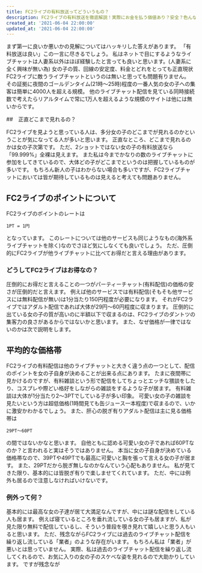 ```yaml
---
title: FC2ライブの有料放送ってどういうもの？
description: FC2ライブの有料放送を徹底解説！実際にお金を払う価値あり？安全？色んな疑問に管理人が徹底解説！損のしない有料放送の見方や長年の裏技を特別公開！FC2ライブやライブチャットを使いこなすなら情報をゲットせよ！
created_at: '2021-06-04 22:00:00'
updated_at: '2021-06-04 22:00:00'
---
```


まず第一に良いか悪いかの見解についてはハッキリした答えがあります。
「有料放送は良い」この一言に尽きるでしょう。
私はネットで目にするようなライブチャットは人妻系以外はほぼ経験したと言っても良いと思います。(人妻系に全く興味が無い為)
女の子の質、回線の安定度、料金とどれをとっても正直現状FC2ライブに敵うライブチャットというのは無いと思っても問題有りません。
その証拠に夜間のゴールデンタイム(21時～25時)程度の一番人気の女の子への集客は簡単に4000人を超える規模。
他のライブチャット配信を見ている同時接続数で考えたらリアルタイムで常に1万人を超えるような規模のサイトは他には無いからです。


##　正直どこまで見れるの？

FC2ライブを見ようと思っている人は、多分女の子のどこまでが見れるのかということが気になってる人が多いと思います。
正直なところ、どこまで見れるのかは女の子次第です。
ただ、2ショットではない女の子の有料放送なら「99.999%」全裸は見えます。
また私は今までかなりの数のライブチャットに参加をしてきているので、大体どの子がどこまでというのは把握しているものが多いです。
もちろん新人の子はわからない場合も多いですが、FC2ライブチャットにおいては皆が期待しているものは見えると考えても問題ありません。


## FC2ライブのポイントについて

FC2ライブのポイントのレートは

```
1PT = 1円
```

となっています。
このレートについては他のサービスも同じようなもの(海外系ライブチャットを除く)なのでさほど気にしなくても良いでしょう。
ただ、圧倒的にFC2ライブが他ライブチャットに比べてお得だと言える理由があります。


### どうしてFC2ライブはお得なの？

圧倒的にお得だと言えることの一つがパーティーチャット(有料配信)の価格の安さが圧倒的だと言えます。
例えば他のサービスでは有料配信(そもそも他サービスには無料配信が無い)は1分当たり150円程度が必要になります。
それがFC2ライブではアダルト配信であれば大体が29円～60円程度に収まります。
圧倒的に出ている女の子の質が高いのに半額以下で収まるのは、FC2ライブのダントツの集客力の良さがあるからではないかと思います。
また、なぜ価格が一律ではないのかは次で説明をします。


## 平均的な価格帯

FC2ライブの有料配信は他のライブチャットと大きく違う点の一つとして、配信のポイントを女の子自身が決めることが出来る点にあります。
たまに夜間帯に見かけるのですが、有料雑談という形で配信をしてちょっとエッチな猥談をしたり、コスプレや際どい格好をしながらの雑談をするような子が居ます。
有料雑談は大体が1分当たり2～3PTでしている子が多い印象。
可愛い女の子の雑談を見たいという方は超低価格(1時間見ても缶ジュース一本程度)で収まるので、いかに激安かわかるでしょう。
また、肝心の脱ぎ有りアダルト配信は主に見る価格帯は

```
29PT～60PT
```

の間ではないかなと思います。
自他ともに認める可愛い女の子であれば60PTなのか？と言われると実はそうではありません。
本当に女の子自身が決めている価格帯なので、39PTや49PTでも最高に可愛いと胸を張って言える女の子が居ます。
また、29PTだから脱ぎ無しなのかなんていう心配もありません。
私が見てきた限り、基本的には皆脱ぎ有りで楽しませてくれています。
ただ、中には例外も居るので注意しなければいけないです。

### 例外って何？

基本的には最高な女の子達が居て大満足なんですが、中には謎な配信をしている人も居ます。
例えば寝ているところを垂れ流している女の子も居ますが、私が見た限り無料で配信しているし、そういう普段を覗き見れて嬉しいと思う人もいると思います。
ただ、残念ながらFC2ライブには過去のライブチャット配信を繰り返し流している「業者」のような存在がいます。
もちろん私は「業者」が悪いとは思っていません。
実際、私は過去のライブチャット配信を繰り返し流してくれるので、お気に入りの女の子のスケベな姿を見れるので大助かりしています。
ですが残念なが